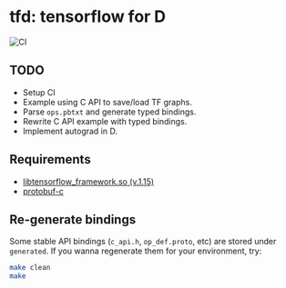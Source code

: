# tfd: tensorflow for D

![CI](https://github.com/ShigekiKarita/tfd/workflows/CI/badge.svg)

## TODO

- Setup CI
- Example using C API to save/load TF graphs.
- Parse `ops.pbtxt` and generate typed bindings.
- Rewrite C API example with typed bindings.
- Implement autograd in D.

## Requirements

- [libtensorflow_framework.so (v.1.15)](https://storage.googleapis.com/tensorflow/libtensorflow/libtensorflow-cpu-linux-x86_64-1.15.0.tar.gz)
- [protobuf-c](https://github.com/protobuf-c/protobuf-c)

## Re-generate bindings

Some stable API bindings (`c_api.h`, `op_def.proto`, etc) are stored under `generated`. If you wanna regenerate them for your environment, try:
```bash
make clean
make
```
